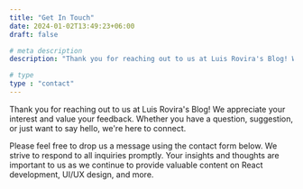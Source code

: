 ```yaml
---
title: "Get In Touch"
date: 2024-01-02T13:49:23+06:00
draft: false

# meta description
description: "Thank you for reaching out to us at Luis Rovira's Blog! We appreciate your interest and value your feedback. Whether you have a question, suggestion, or just want to say hello, we're here to connect."

# type
type : "contact"
---
```


Thank you for reaching out to us at Luis Rovira's Blog! We appreciate your interest and value your feedback. Whether you have a question, suggestion, or just want to say hello, we're here to connect.

Please feel free to drop us a message using the contact form below. We strive to respond to all inquiries promptly. Your insights and thoughts are important to us as we continue to provide valuable content on React development, UI/UX design, and more.